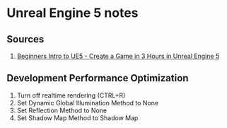 # Unreal Engine 5 notes

## Sources
1. <a href="https://www.youtube.com/watch?v=KQgOqyYoHAs">Beginners Intro to UE5 - Create a Game in 3 Hours in Unreal Engine 5<a>

## Development Performance Optimization
1. Turn off realtime rendering (CTRL+R)
2. Set Dynamic Global Illumination Method to None
3. Set Reflection Method to None
4. Set Shadow Map Method to Shadow Map